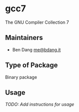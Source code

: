 # gcc7

The GNU Compiler Collection 7

## Maintainers

* Ben Dang <me@bdang.it>

## Type of Package

Binary package

## Usage

*TODO: Add instructions for usage*
